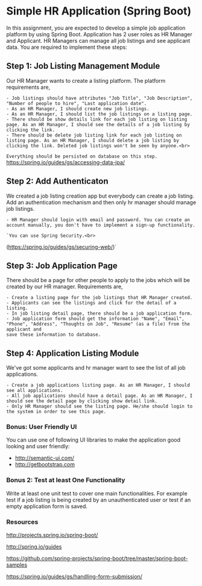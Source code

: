 # Simple HR Application (Spring Boot)

In this assignment, you are expected to develop a simple job application platform by using Spring Boot. Application has 2 user roles as HR Manager and
Applicant. HR Managers can manage all job listings and see applicant data. You are required to implement these steps:<br>


## Step 1: Job Listing Management Module

Our HR Manager wants to create a listing platform. The platform requirements are,

	- Job listings should have attributes "Job Title", "Job Description", "Number of people to hire", "Last application date".
	- As an HR Manager, I should create new job listings.
	- As an HR Manager, I should list the job listings on a listing page.
	- There should be show details link for each job listing on listing page. As an HR Manager, I should see the details of a job listing by clicking the link.
	- There should be delete job listing link for each job listing on listing page. As an HR Manager, I should delete a job listing by clicking the link. Deleted job listings won't be seen by anyone.<br>
	
```Everything should be persisted on database on this step.```
https://spring.io/guides/gs/accessing-data-jpa/


## Step 2: Add Authenticaton

We created a job listing creation app but everybody can create a job listing. Add an authentication mechanism and then only hr manager should manage job listings.

	- HR Manager should login with email and password. You can create an account manually, you don't have to implement a sign-up functionality.

	`You can use Spring Security.<br>
(https://spring.io/guides/gs/securing-web/)`


## Step 3: Job Application Page

There should be a page for other people to apply to the jobs which will be created by our HR manager. Requirements are,

	- Create a listing page for the job listings that HR Manager created.
	- Applicants can see the listings and click for the detail of a listing.
	- In job listing detail page, there should be a job application form.
	- Job application form should get the information "Name", "Email", "Phone", "Address", "Thoughts on Job", "Resume" (as a file) from the applicant and
	save these information to database.


## Step 4: Application Listing Module

We've got some applicants and hr manager want to see the list of all job applications.

	- Create a job applications listing page. As an HR Manager, I should see all applications.
	- All job applications should have a detail page. As an HR Manager, I should see the detail page by clicking show detail link.
	- Only HR Manager should see the listing page. He/she should login to the system in order to see this page.


### Bonus: User Friendly UI

You can use one of following UI libraries to make the application good looking and user friendly:

- http://semantic-ui.com/
- http://getbootstrap.com

### Bonus 2: Test at least One Functionality

Write at least one unit test to cover one main functionalities. For example test if a job listing is being created by an unauthenticated user or test if an empty application form is saved.


### Resources

http://projects.spring.io/spring-boot/<br>

http://spring.io/guides<br>

https://github.com/spring-projects/spring-boot/tree/master/spring-boot-samples<br>

https://spring.io/guides/gs/handling-form-submission/<br>

